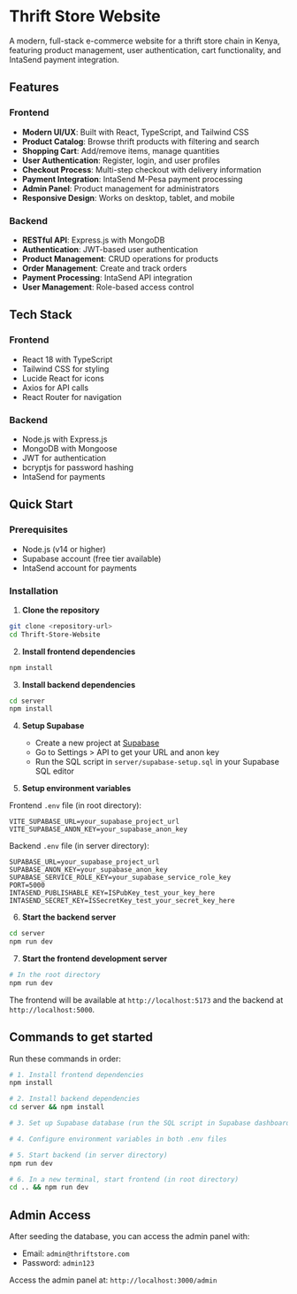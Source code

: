 # Thrift Store Website

A modern, full-stack e-commerce website for a thrift store chain in Kenya, featuring product management, user authentication, cart functionality, and IntaSend payment integration.

<!-- Updated environment variables - trigger redeploy -->

## Features

### Frontend
- **Modern UI/UX**: Built with React, TypeScript, and Tailwind CSS
- **Product Catalog**: Browse thrift products with filtering and search
- **Shopping Cart**: Add/remove items, manage quantities
- **User Authentication**: Register, login, and user profiles
- **Checkout Process**: Multi-step checkout with delivery information
- **Payment Integration**: IntaSend M-Pesa payment processing
- **Admin Panel**: Product management for administrators
- **Responsive Design**: Works on desktop, tablet, and mobile

### Backend
- **RESTful API**: Express.js with MongoDB
- **Authentication**: JWT-based user authentication
- **Product Management**: CRUD operations for products
- **Order Management**: Create and track orders
- **Payment Processing**: IntaSend API integration
- **User Management**: Role-based access control

## Tech Stack

### Frontend
- React 18 with TypeScript
- Tailwind CSS for styling
- Lucide React for icons
- Axios for API calls
- React Router for navigation

### Backend
- Node.js with Express.js
- MongoDB with Mongoose
- JWT for authentication
- bcryptjs for password hashing
- IntaSend for payments

## Quick Start

### Prerequisites
- Node.js (v14 or higher)
- Supabase account (free tier available)
- IntaSend account for payments

### Installation

1. **Clone the repository**
```bash
git clone <repository-url>
cd Thrift-Store-Website
```

2. **Install frontend dependencies**
```bash
npm install
```

3. **Install backend dependencies**
```bash
cd server
npm install
```

4. **Setup Supabase**
   - Create a new project at [Supabase](https://supabase.com)
   - Go to Settings > API to get your URL and anon key
   - Run the SQL script in `server/supabase-setup.sql` in your Supabase SQL editor

5. **Setup environment variables**

Frontend `.env` file (in root directory):
```env
VITE_SUPABASE_URL=your_supabase_project_url
VITE_SUPABASE_ANON_KEY=your_supabase_anon_key
```

Backend `.env` file (in server directory):
```env
SUPABASE_URL=your_supabase_project_url
SUPABASE_ANON_KEY=your_supabase_anon_key
SUPABASE_SERVICE_ROLE_KEY=your_supabase_service_role_key
PORT=5000
INTASEND_PUBLISHABLE_KEY=ISPubKey_test_your_key_here
INTASEND_SECRET_KEY=ISSecretKey_test_your_secret_key_here
```

6. **Start the backend server**
```bash
cd server
npm run dev
```

7. **Start the frontend development server**
```bash
# In the root directory
npm run dev
```

The frontend will be available at `http://localhost:5173` and the backend at `http://localhost:5000`.

## Commands to get started

Run these commands in order:

```bash
# 1. Install frontend dependencies
npm install

# 2. Install backend dependencies
cd server && npm install

# 3. Set up Supabase database (run the SQL script in Supabase dashboard)

# 4. Configure environment variables in both .env files

# 5. Start backend (in server directory)
npm run dev

# 6. In a new terminal, start frontend (in root directory)
cd .. && npm run dev
```

## Admin Access

After seeding the database, you can access the admin panel with:
- Email: `admin@thriftstore.com`
- Password: `admin123`

Access the admin panel at: `http://localhost:3000/admin`
